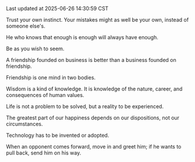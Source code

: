 Last updated at 2025-06-26 14:30:59 CST

Trust your own instinct. Your mistakes might as well be your own, instead of someone else's.

He who knows that enough is enough will always have enough.

Be as you wish to seem.

A friendship founded on business is better than a business founded on friendship.

Friendship is one mind in two bodies.

Wisdom is a kind of knowledge. It is knowledge of the nature, career, and consequences of human values.

Life is not a problem to be solved, but a reality to be experienced.

The greatest part of our happiness depends on our dispositions, not our circumstances.

Technology has to be invented or adopted.

When an opponent comes forward, move in and greet him; if he wants to pull back, send him on his way.


